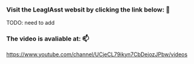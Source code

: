 ### Visit the LeaglAsst websit by clicking the link below:     👋

TODO: need to add


### The video is avaliable at:                                  📫
https://www.youtube.com/channel/UCjeCL79ikyn7CbDejozJPbw/videos
<!--
**legalasst/legalasst** is a ✨ _special_ ✨ repository because its `README.md` (this file) appears on your GitHub profile.

Here are some ideas to get you started:

- 🔭 I’m currently working on ...
- 🌱 I’m currently learning ...
- 👯 I’m looking to collaborate on ...
- 🤔 I’m looking for help with ...
- 💬 Ask me about ...
- 📫 How to reach me: ...
- 😄 Pronouns: ...
- ⚡ Fun fact: ...
-->
